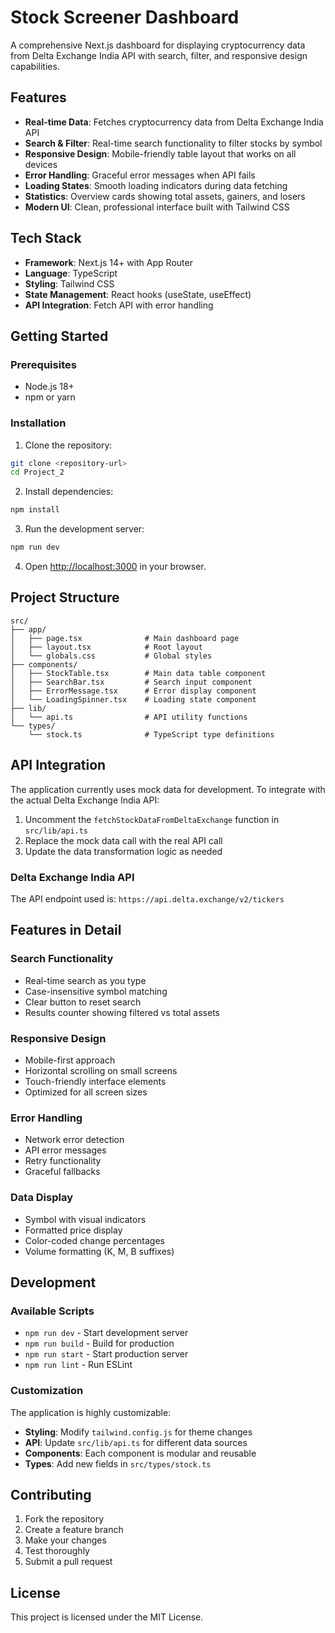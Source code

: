 # Stock Screener Dashboard

A comprehensive Next.js dashboard for displaying cryptocurrency data from Delta Exchange India API with search, filter, and responsive design capabilities.

## Features

- **Real-time Data**: Fetches cryptocurrency data from Delta Exchange India API
- **Search & Filter**: Real-time search functionality to filter stocks by symbol
- **Responsive Design**: Mobile-friendly table layout that works on all devices
- **Error Handling**: Graceful error messages when API fails
- **Loading States**: Smooth loading indicators during data fetching
- **Statistics**: Overview cards showing total assets, gainers, and losers
- **Modern UI**: Clean, professional interface built with Tailwind CSS

## Tech Stack

- **Framework**: Next.js 14+ with App Router
- **Language**: TypeScript
- **Styling**: Tailwind CSS
- **State Management**: React hooks (useState, useEffect)
- **API Integration**: Fetch API with error handling

## Getting Started

### Prerequisites

- Node.js 18+
- npm or yarn

### Installation

1. Clone the repository:

```bash
git clone <repository-url>
cd Project_2
```

2. Install dependencies:

```bash
npm install
```

3. Run the development server:

```bash
npm run dev
```

4. Open [http://localhost:3000](http://localhost:3000) in your browser.

## Project Structure

```
src/
├── app/
│   ├── page.tsx              # Main dashboard page
│   ├── layout.tsx            # Root layout
│   └── globals.css           # Global styles
├── components/
│   ├── StockTable.tsx        # Main data table component
│   ├── SearchBar.tsx         # Search input component
│   ├── ErrorMessage.tsx      # Error display component
│   └── LoadingSpinner.tsx    # Loading state component
├── lib/
│   └── api.ts                # API utility functions
└── types/
    └── stock.ts              # TypeScript type definitions
```

## API Integration

The application currently uses mock data for development. To integrate with the actual Delta Exchange India API:

1. Uncomment the `fetchStockDataFromDeltaExchange` function in `src/lib/api.ts`
2. Replace the mock data call with the real API call
3. Update the data transformation logic as needed

### Delta Exchange India API

The API endpoint used is: `https://api.delta.exchange/v2/tickers`

## Features in Detail

### Search Functionality

- Real-time search as you type
- Case-insensitive symbol matching
- Clear button to reset search
- Results counter showing filtered vs total assets

### Responsive Design

- Mobile-first approach
- Horizontal scrolling on small screens
- Touch-friendly interface elements
- Optimized for all screen sizes

### Error Handling

- Network error detection
- API error messages
- Retry functionality
- Graceful fallbacks

### Data Display

- Symbol with visual indicators
- Formatted price display
- Color-coded change percentages
- Volume formatting (K, M, B suffixes)

## Development

### Available Scripts

- `npm run dev` - Start development server
- `npm run build` - Build for production
- `npm run start` - Start production server
- `npm run lint` - Run ESLint

### Customization

The application is highly customizable:

- **Styling**: Modify `tailwind.config.js` for theme changes
- **API**: Update `src/lib/api.ts` for different data sources
- **Components**: Each component is modular and reusable
- **Types**: Add new fields in `src/types/stock.ts`

## Contributing

1. Fork the repository
2. Create a feature branch
3. Make your changes
4. Test thoroughly
5. Submit a pull request

## License

This project is licensed under the MIT License.
